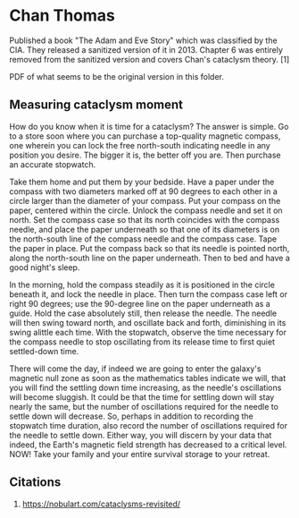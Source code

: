 # Chan Thomas

Published a book "The Adam and Eve Story" which was classified by the CIA. They released a sanitized version of it in 2013. Chapter 6 was entirely removed from the sanitized version and covers Chan's cataclysm theory. [1]

PDF of what seems to be the original version in this folder.

## Measuring cataclysm moment

How do you know when it is time for a cataclysm? 
The answer is simple. Go to a store soon where you can 
purchase a top-quality magnetic compass, one wherein 
you can lock the free north-south indicating needle in 
any position you desire. The bigger it is, the better off 
you are. Then purchase an accurate stopwatch. 

Take them home and put them by your bedside. 
Have a paper under the compass with two diameters 
marked off at 90 degrees to each other in a circle larger 
than the diameter of your compass. Put your compass 
on the paper, centered within the circle. Unlock the 
compass needle and set it on north. Set the compass 
case so that its north coincides with the compass 
needle, and place the paper underneath so that one of 
its diameters is on the north-south line of the compass 
needle and the compass case. Tape the paper in place. 
Put the compass back so that its needle is pointed 
north, along the north-south line on the paper 
underneath. Then to bed and have a good night's sleep. 


In the morning, hold the compass steadily as it is 
positioned in the circle beneath it, and lock the needle 
in place. Then turn the compass case left or right 90 
degrees; use the 90-degree line on the paper underneath 
as a guide. Hold the case absolutely still, then release 
the needle. The needle will then swing toward north, 
and oscillate back and forth, diminishing in its swing 
alittle each time. With the stopwatch, observe the time 
necessary for the compass needle to stop oscillating 
from its release time to first quiet settled-down time. 

There will come the day, if indeed we are going to 
enter the galaxy's magnetic null zone as soon as the 
mathematics tables indicate we will, that you will find 
the settling down time increasing, as the needle's 
oscillations will become sluggish. It could be that the 
time for settling down will stay nearly the same, but the 
number of oscillations required for the needle to settle 
down will decrease. So, perhaps in addition to recording 
the stopwatch time duration, also record the number 
of oscillations required for the needle to settle down. 
Either way, you will discern by your data that indeed, 
the Earth's magnetic field strength has decreased to a 
critical level. NOW! Take your family and your entire 
survival storage to your retreat.

## Citations

1. https://nobulart.com/cataclysms-revisited/